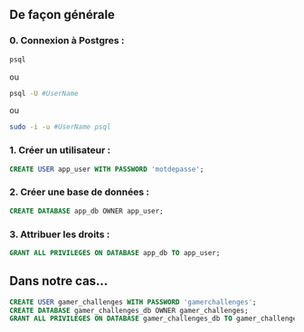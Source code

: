 ## De façon générale
### 0. Connexion à Postgres :

```bash
psql
```
ou

```bash
psql -U #UserName
```
ou
```bash
sudo -i -u #UserName psql
```


### 1. Créer un utilisateur :

```sql
CREATE USER app_user WITH PASSWORD 'motdepasse';
```

### 2. Créer une base de données :

```sql
CREATE DATABASE app_db OWNER app_user;
```
### 3. Attribuer les droits :

```sql
GRANT ALL PRIVILEGES ON DATABASE app_db TO app_user;
```

## Dans notre cas…
```sql
CREATE USER gamer_challenges WITH PASSWORD 'gamerchallenges';
CREATE DATABASE gamer_challenges_db OWNER gamer_challenges;
GRANT ALL PRIVILEGES ON DATABASE gamer_challenges_db TO gamer_challenges;
```
